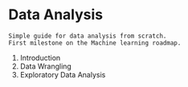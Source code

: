 # Data Analysis
    Simple guide for data analysis from scratch.
    First milestone on the Machine learning roadmap.
1. Introduction
1. Data Wrangling 
1. Exploratory Data Analysis 